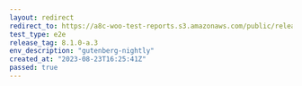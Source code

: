 ```yaml
---
layout: redirect
redirect_to: https://a8c-woo-test-reports.s3.amazonaws.com/public/release/8.1.0-a.3/gutenberg-nightly/e2e/index.html
test_type: e2e
release_tag: 8.1.0-a.3
env_description: "gutenberg-nightly"
created_at: "2023-08-23T16:25:41Z"
passed: true
---
```

